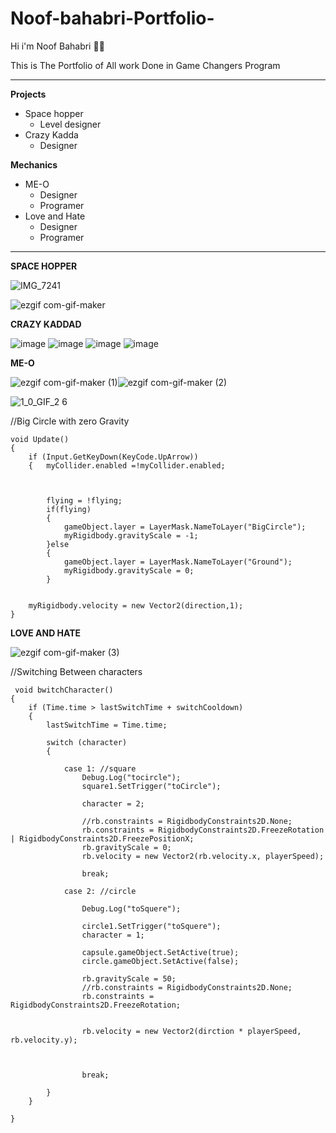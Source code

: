 # Noof-bahabri-Portfolio-

Hi i'm Noof Bahabri 🦸‍♀️

This is The Portfolio of All work Done in Game Changers Program

-----------------------------------



      
       
       
**Projects** 
- Space hopper
   - Level designer
- Crazy Kadda
   - Designer

**Mechanics**
- ME-O
  - Designer 
  - Programer 
- Love and Hate
  - Designer 
  - Programer 



---------------------------------







**SPACE HOPPER**

![IMG_7241](https://user-images.githubusercontent.com/97354231/148657448-16f370c2-91ee-49cb-994c-ce8c806860e6.PNG)


![ezgif com-gif-maker](https://user-images.githubusercontent.com/97354231/148657726-d757877f-c0a0-4cf4-abbf-1679c1cca323.gif)



**CRAZY KADDAD**

![image](https://user-images.githubusercontent.com/97354231/148659852-e7398d6f-e3cf-425a-b4aa-85dfd784c246.png)
![image](https://user-images.githubusercontent.com/97354231/148659786-2b14b356-09b7-4c34-ad12-7740fec07345.png)
![image](https://user-images.githubusercontent.com/97354231/148659895-ff0a6c9b-1732-40f3-9938-cd8bb1483da0.png)
![image](https://user-images.githubusercontent.com/97354231/148659961-f9f0a72a-df41-4b82-98bf-989180ddde2f.png)



**ME-O**

![ezgif com-gif-maker (1)](https://user-images.githubusercontent.com/97354231/148658174-0a368f6f-580f-47e8-aa31-180de2ac5f0b.gif)![ezgif com-gif-maker (2)](https://user-images.githubusercontent.com/97354231/148658257-0b3edc86-adf8-4716-b157-4f787f3a9a59.gif)

![1_0_GIF_2 6](https://user-images.githubusercontent.com/97354231/148658216-ec9b3409-ed31-47bc-b971-117caac244b8.GIF)

//Big Circle with zero Gravity
  
    void Update()
    {
        if (Input.GetKeyDown(KeyCode.UpArrow))
        {   myCollider.enabled =!myCollider.enabled;
            
            

            flying = !flying;
            if(flying)
            {
                gameObject.layer = LayerMask.NameToLayer("BigCircle");
                myRigidbody.gravityScale = -1;
            }else
            {
                gameObject.layer = LayerMask.NameToLayer("Ground");
                myRigidbody.gravityScale = 0;
            }
       

        myRigidbody.velocity = new Vector2(direction,1);
    }



**LOVE AND HATE**

![ezgif com-gif-maker (3)](https://user-images.githubusercontent.com/97354231/148658635-8b911e1c-01a0-4c85-b190-81de3e18df3a.gif)

//Switching Between characters


     void bwitchCharacter()
    {
        if (Time.time > lastSwitchTime + switchCooldown)
        {
            lastSwitchTime = Time.time;

            switch (character)
            {

                case 1: //square
                    Debug.Log("tocircle");
                    square1.SetTrigger("toCircle");

                    character = 2;

                    //rb.constraints = RigidbodyConstraints2D.None;
                    rb.constraints = RigidbodyConstraints2D.FreezeRotation | RigidbodyConstraints2D.FreezePositionX;
                    rb.gravityScale = 0;
                    rb.velocity = new Vector2(rb.velocity.x, playerSpeed);

                    break;

                case 2: //circle

                    Debug.Log("toSquere");

                    circle1.SetTrigger("toSquere");
                    character = 1;

                    capsule.gameObject.SetActive(true);
                    circle.gameObject.SetActive(false);

                    rb.gravityScale = 50;
                    //rb.constraints = RigidbodyConstraints2D.None;
                    rb.constraints = RigidbodyConstraints2D.FreezeRotation;


                    rb.velocity = new Vector2(dirction * playerSpeed, rb.velocity.y);



                    break;

            }
        }
        
    }
